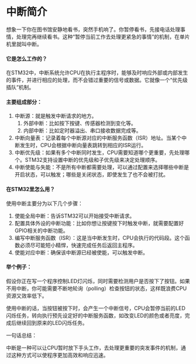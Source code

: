 # 中断简介

想象一下你在图书馆安静地看书，突然手机响了。你暂停看书，先接电话处理事情，处理完再继续看书。这种“暂停当前工作去处理更紧急的事情”的机制，在单片机里就叫中断。



#### 它是怎么工作的？

在STM32中，中断系统允许CPU在执行主程序时，能够及时响应外部或内部发生的事件，并进行相应的处理，而不会错过重要的信号或数据。它就像一个“优先级插队”机制。



#### 主要组成部分：

1. 中断源：就是触发中断请求的地方。
   1. 外部中断：比如按下按键、传感器检测到变化等。
   2. 内部中断：比如定时器溢出、串口接收数据完成等。
2. 中断向量表：记录着每个中断源对应的中断服务函数（ISR）地址。当某个中断发生时，CPU会根据中断向量表跳转到相应的ISR运行。
3. 中断优先级：如果有多个中断同时发生，CPU需要知道哪个更重要，先处理哪个。STM32支持设置中断的优先级和子优先级来决定处理顺序。
4. 中断使能与失能：不是所有中断都需要处理，可以通过配置来选择哪些中断是开启状态，可以触发；哪些是关闭状态，即使发生了也不会被打扰。



#### 在STM32里怎么用？

使用中断主要分为以下几个步骤：

1. 使能全局中断：告诉STM32可以开始接受中断请求。
2. 配置具体外设的中断功能：比如你想让按键按下时触发中断，就需要配置好GPIO相关的中断功能。
3. 编写中断服务函数（ISR）：这是当中断发生时，CPU会执行的代码段。这个函数必须尽可能短小精悍，快速完成任务后返回主程序。
4. 使能对应中断：确保该中断源已经被使能，可以触发中断。



#### 举个例子：

假设你正在写一个程序控制LED灯闪烁，同时需要检测用户是否按下了按钮。如果不用中断，你可能需要不断地轮询（polling）检查按钮的状态，这样既浪费CPU资源又效率低下。

使用中断的话，当按钮被按下时，会产生一个中断信号，CPU会暂停当前的LED闪烁任务，转向执行预先设定好的中断服务函数，如改变LED的颜色或者亮度，完成后继续回到原来的LED闪烁任务。

一句话总结：

中断是一种可以让CPU暂时放下手头工作，去处理更重要的突发事件的机制，通过这种方式可以使程序更加高效和响应迅速。